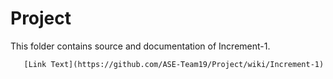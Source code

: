 # Project


This folder contains source and documentation of Increment-1.

       [Link Text](https://github.com/ASE-Team19/Project/wiki/Increment-1)
